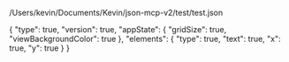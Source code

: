 /Users/kevin/Documents/Kevin/json-mcp-v2/test/test.json

{
  "type": true,
  "version": true,
  "appState": {
    "gridSize": true,
    "viewBackgroundColor": true
  },
  "elements": {
    "type": true,
    "text": true,
    "x": true,
    "y": true
  }
}

